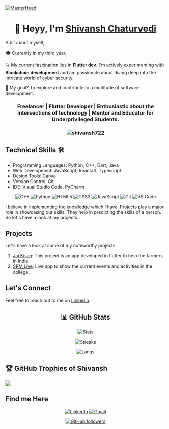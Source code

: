[![MasterHead](https://camo.githubusercontent.com/4c2034f05e9401dd378444ddf4d41faa4064faffbb6d761e7ceee24eadf7aa12/68747470733a2f2f70726576696577732e31323372662e636f6d2f696d616765732f6b617270656e6b6f696c69612f6b617270656e6b6f696c6961313830362f6b617270656e6b6f696c69613138303630303031312f3130323938383830362d766563746f722d6c696e652d7765622d636f6e636570742d666f722d70726f6772616d6d696e672d6c696e6561722d7765622d62616e6e65722d666f722d636f64696e672d2e6a7067)](https://shivansh722.io)

<h1 align="center">👋 Heyy, I'm <a href="//www.linkedin.com/in/maishivansh/" target="_blank"> Shivansh Chaturvedi </a> </h1>

A bit about myself,

🎓 Currently in my third year.

🔍 My current fascination lies in **Flutter dev**. I'm actively experimenting with **Blockchain development** and am passionate about diving deep into the intricate world of cyber security.

🚀 My goal? To explore and contribute to a multitude of software development.

<h3 align="center">Freelancer | Flutter Developer | Enthusiastic about the intersections of technology | Mentor and Educator for Underprivileged Students.</h3>

<h3><p align="center"> <img src="https://komarev.com/ghpvc/?username=shivansh722&label=Profile%20views&color=6805D3&style=flat" alt="shivansh722" /> </p></h3>

## Technical Skills 🛠

- Programming Languages: Python, C++, Dart, Java
- Web Development: JavaScript, ReactJS, Typescript
- Design Tools: Canva
- Version Control: Git
- IDE: Visual Studio Code, PyCharm

<div align="center">
<img alt="C++" src="https://img.shields.io/badge/c++-%2300599C.svg?&style=for-the-badge&logo=c&logoColor=white" />
<img alt="Python" src="https://img.shields.io/badge/python-%2314354C.svg?style=for-the-badge&logo=python&logoColor=white"/>
<img alt="HTML5" src="https://img.shields.io/badge/html5-%23E34F26.svg?&style=for-the-badge&logo=html5&logoColor=white" />
<img alt="CSS3" src="https://img.shields.io/badge/css3-%231572B6.svg?&style=for-the-badge&logo=css3&logoColor=white" />
<img alt="JavaScript" src="https://img.shields.io/badge/javascript-%23323330.svg?&style=for-the-badge&logo=javascript&logoColor=%23F7DF1E" />
<img alt="Git" src="https://img.shields.io/badge/Git-F05032?style=for-the-badge&logo=git&logoColor=white" />
<img alt="VS Code" src="https://img.shields.io/badge/Visual_Studio_Code-0078D4?style=for-the-badge&logo=visual%20studio%20code&logoColor=white" />
</div>


I believe in implementing the knowledge which I have. Projects play a major role in showcasing our skills. They help in predicting the skills of a person. So let's have a look at my projects.

## Projects

Let's have a look at some of my noteworthy projects:

1. [Jai Kisan](https://github.com/Shivansh722/Jai-Kisan): This project is an app developed in flutter to help the farmers in India.
2. [SRM Live](https://github.com/Shivansh722/go_live): Live app to show the current events and activities in the college.


## Let's Connect

Feel free to reach out to me on [LinkedIn](https:https://www.linkedin.com/in/maishivansh/).

<div align="center">

## 📊 GitHub Stats

![Stats](https://github-readme-stats.vercel.app/api?username=shivansh722&theme=dracula&hide_border=true&include_all_commits=false&count_private=false)

![Streaks](https://github-readme-streak-stats.herokuapp.com/?user=shivansh722&theme=dracula&hide_border=true)

![Langs](https://github-readme-stats.vercel.app/api/top-langs/?username=shivansh722&theme=dracula&hide_border=true&include_all_commits=false&count_private=false&layout=compact)

</div>

## 🏆 GitHub Trophies of Shivansh

![](https://github-profile-trophy.vercel.app/?username=shivansh722&theme=radical&no-frame=false&no-bg=true&margin-w=4)




## Find me Here

<div align="center">
<a  href="https://www.linkedin.com/in/maishivansh/" target="_blank"><img alt="LinkedIn" src="https://img.shields.io/badge/linkedin%20-%230077B5.svg?&style=for-the-badge&logo=linkedin&logoColor=white" /></a>
<a href="mailto:shivanshcha722@gmail.com"><img  alt="Gmail" src="https://img.shields.io/badge/Gmail-D14836?style=for-the-badge&logo=gmail&logoColor=white" />

<br>

[![GitHub followers](https://img.shields.io/github/followers/namratha-vj.svg?style=social&label=Follow)](https://github.com/shivansh722?tab=followers)
